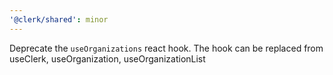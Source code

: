 ```yaml
---
'@clerk/shared': minor
---
```


Deprecate the `useOrganizations` react hook. The hook can be replaced from useClerk, useOrganization, useOrganizationList
